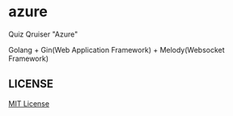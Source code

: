 # azure

Quiz Qruiser "Azure"

Golang + Gin(Web Application Framework) + Melody(Websocket Framework)

## LICENSE
[MIT License](LICENSE)
